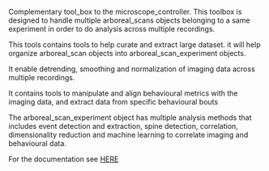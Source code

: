 Complementary tool_box to the microscope_controller. This toolbox is designed to handle multiple arboreal_scans objects belonging to a same experiment in order to do analysis across multiple recordings.

This tools contains tools to help curate and extract large dataset. it will help organize arboreal_scan objects into arboreal_scan_experiment objects.

It enable detrending, smoothing and normalization of imaging data across multiple recordings.

It contains tools to manipulate and align behavioural metrics with the imaging data, and extract data from specific behavioural bouts

The arboreal_scan_experiment object has multiple analysis methods that includes event detection and extraction, spine detection, correlation, dimensionality reduction and machine learning to correlate imaging and behavioural data.

For the documentation see [HERE](./Documentation.md)
